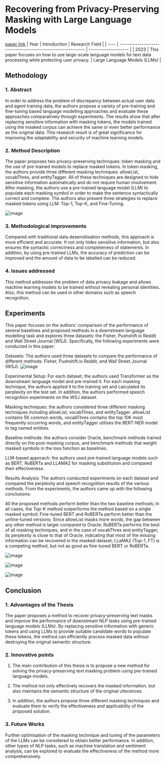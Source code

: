 # Recovering from Privacy-Preserving Masking with Large Language Models
[paper link](https://arxiv.org/pdf/2309.08628) 
| Year | Introduction                                                         | Research Field                 |
| ---- | ------------------------------------------------------------ | -------------------- |
| 2023 | This paper focuses on how to use large-scale language models for text data processing while protecting user privacy.          | Large Language Models (LLMs)         |

## Methodology

### 1. Abstract
In order to address the problem of discrepancy between actual user data and agent training data, the authors propose a variety of pre-training and fine-tuning based language modelling approaches and evaluate these approaches comparatively through experiments. The results show that after replacing sensitive information with masking tokens, the models trained using the masked corpus can achieve the same or even better performance as the original data. This research result is of great significance for improving the adaptability and security of machine learning models.

### 2. Method Description 
The paper proposes two privacy-preserving techniques: token masking and the use of pre-trained models to replace masked tokens. In token masking, the authors provide three different masking techniques: allowList, vocabThres, and entityTagger. All of these techniques are designed to hide sensitive information automatically and do not require human involvement. After masking, the authors use a pre-trained language model (LLM) to populate each masking symbol in order to make the sentence syntactically correct and complete. The authors also present three strategies to replace masked tokens using LLM: Top-1, Top-K, and Fine-Tuning.

![image](https://github.com/user-attachments/assets/d1909da2-91d5-4ee8-8e5b-d819f94b7c8e)

### 3. Methodological improvements
Compared with traditional data desensitisation methods, this approach is more efficient and accurate. It not only hides sensitive information, but also ensures the syntactic correctness and completeness of statements. In addition, by using pre-trained LLMs, the accuracy of prediction can be improved and the amount of data to be labelled can be reduced.

### 4. Issues addressed 
This method addresses the problem of data privacy leakage and allows machine learning models to be trained without revealing personal identities. Also, this method can be used in other domains such as speech recognition.

## Experiments
 This paper focuses on the authors' comparison of the performance of several baselines and proposed methods in a downstream language modelling task and explores three datasets: the Fisher, Pushshift.io Reddit and Wall Street Journal (WSJ). Specifically, the following experiments were conducted in this paper:

Datasets: The authors used three datasets to compare the performance of different methods: Fisher, Pushshift.io Reddit, and Wall Street Journal (WSJ).
![image](https://github.com/user-attachments/assets/d8cf86d8-dda3-43fd-9074-71bdeb69ac6a)

Experimental Setup: For each dataset, the authors used Transformer as the downstream language model and pre-trained it. For each masking technique, the authors applied it to the training set and calculated its perplexity on the test set. In addition, the authors performed speech recognition experiments on the WSJ dataset.

Masking techniques: the authors considered three different masking techniques including allowList, vocabThres, and entityTagger. allowList contains 5K common words, vocabThres contains the top 10K most frequently occurring words, and entityTagger utilises the BERT-NER model to tag named entities.

Baseline methods: the authors consider Oracle, benchmark methods trained directly on the post-masking corpus, and benchmark methods that weight masked symbols in the loss function as baselines.

LLM-based approach: the authors used pre-trained language models such as BERT, RoBERTa and LLAMA2 for masking substitution and compared their effectiveness.

Results Analysis: The authors conducted experiments on each dataset and compared the perplexity and speech recognition results of the various methods. From the experiments, the authors came up with the following conclusions:

All the proposed methods perform better than the two baseline methods; In all cases, the Top-K method outperforms the method based on a single masked symbol;
Fine-tuned BERT and RoBERTa perform better than the unfine-tuned versions; Since allowList masks more words, the gap between any other method is larger compared to Oracle; RoBERTa performs the best of all masking techniques, and in the case of vocabThres and entityTagger, its perplexity is close to that of Oracle, indicating that most of the missing information can be recovered in the masked dataset; LLaMA2 (Top-1, FT) is a competing method, but not as good as fine-tuned BERT or RoBERTa.

![image](https://github.com/user-attachments/assets/7575fa42-5f49-46b5-a476-c38e7ef26970)

![image](https://github.com/user-attachments/assets/19fc9bd8-feb1-4e8c-9cdd-71794b3743cc)

![image](https://github.com/user-attachments/assets/b7c685fa-8439-4457-9bc1-695149db67bd)

## Conclusion

### 1. Advantages of the Thesis
The paper proposes a method to recover privacy-preserving text masks and improve the performance of downstream NLP tasks using pre-trained language models (LLMs). By replacing sensitive information with generic tokens and using LLMs to provide suitable candidate words to populate these tokens, the method can efficiently process masked data without destroying the original semantic structure.

### 2. Innovative points
  1. The main contribution of this thesis is to propose a new method for solving the privacy-preserving text masking problem using pre-trained language models.
  
  2. The method not only effectively recovers the masked information, but also maintains the semantic structure of the original utterances.
  
  3. In addition, the authors propose three different masking techniques and evaluate them to verify the effectiveness and applicability of the proposed solution.
      
### 3. Future Works
Further optimisation of the masking technique and tuning of the parameters of the LLMs can be considered to obtain better performance. In addition, other types of NLP tasks, such as machine translation and sentiment analysis, can be explored to evaluate the effectiveness of the method more comprehensively. 
